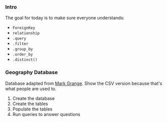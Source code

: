 ### Intro
The goal for today is to make sure everyone understands:

- `ForeignKey`
- `relationship`
- `.query`
- `.filter`
- `.group_by`
- `.order_by`
- `.distinct()`

### Geography Database

Database adapted from [Mark Grange](http://www.marc-grange.net/GeoR_en.htm). Show the CSV version because that's what people are used to.

1. Create the database
2. Create the tables
3. Populate the tables
4. Run queries to answer questions

